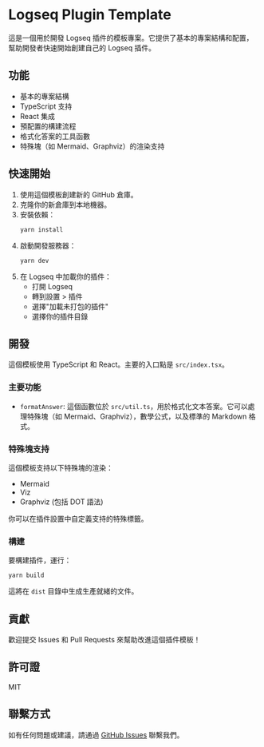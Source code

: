 # Logseq Plugin Template

這是一個用於開發 Logseq 插件的模板專案。它提供了基本的專案結構和配置，幫助開發者快速開始創建自己的 Logseq 插件。

## 功能

- 基本的專案結構
- TypeScript 支持
- React 集成
- 預配置的構建流程
- 格式化答案的工具函數
- 特殊塊（如 Mermaid、Graphviz）的渲染支持

## 快速開始

1. 使用這個模板創建新的 GitHub 倉庫。
2. 克隆你的新倉庫到本地機器。
3. 安裝依賴：
   ```
   yarn install
   ```
4. 啟動開發服務器：
   ```
   yarn dev
   ```
5. 在 Logseq 中加載你的插件：
   - 打開 Logseq
   - 轉到設置 > 插件
   - 選擇"加載未打包的插件"
   - 選擇你的插件目錄

## 開發

這個模板使用 TypeScript 和 React。主要的入口點是 `src/index.tsx`。

### 主要功能

- `formatAnswer`: 這個函數位於 `src/util.ts`，用於格式化文本答案。它可以處理特殊塊（如 Mermaid、Graphviz），數學公式，以及標準的 Markdown 格式。

### 特殊塊支持

這個模板支持以下特殊塊的渲染：
- Mermaid
- Viz
- Graphviz (包括 DOT 語法)

你可以在插件設置中自定義支持的特殊標籤。

### 構建

要構建插件，運行：

```
yarn build
```

這將在 `dist` 目錄中生成生產就緒的文件。

## 貢獻

歡迎提交 Issues 和 Pull Requests 來幫助改進這個插件模板！

## 許可證

MIT

## 聯繫方式

如有任何問題或建議，請通過 [GitHub Issues](https://github.com/xdite/logseq-plugin-template/issues) 聯繫我們。
